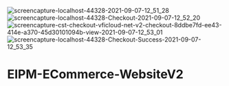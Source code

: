 ![screencapture-localhost-44328-2021-09-07-12_51_28](https://user-images.githubusercontent.com/53696061/132269220-2e6d1143-52f5-4eea-8577-07aa8e655277.png)
![screencapture-localhost-44328-Checkout-2021-09-07-12_52_20](https://user-images.githubusercontent.com/53696061/132269173-fe41e55a-04ec-46c6-bf60-efc30b9a5cc9.png)
![screencapture-cst-checkout-vficloud-net-v2-checkout-8ddbe7fd-ee43-414e-a370-45d30101094b-view-2021-09-07-12_53_01](https://user-images.githubusercontent.com/53696061/132269177-2dafb5b8-7bd2-453a-a5b7-632ae81009ff.png)
![screencapture-localhost-44328-Checkout-Success-2021-09-07-12_53_35](https://user-images.githubusercontent.com/53696061/132269178-3d34a41e-0b3a-4730-9040-b8c991871985.png)
# EIPM-ECommerce-WebsiteV2
